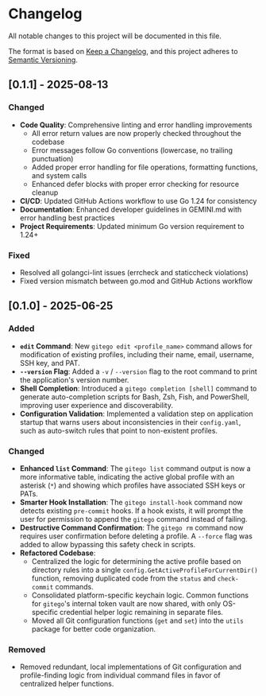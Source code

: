 # Changelog

All notable changes to this project will be documented in this file.

The format is based on [Keep a Changelog](https://keepachangelog.com/en/1.0.0/),
and this project adheres to [Semantic Versioning](https://semver.org/spec/v2.0.0.html).

## [0.1.1] - 2025-08-13

### Changed

- **Code Quality**: Comprehensive linting and error handling improvements
  - All error return values are now properly checked throughout the codebase
  - Error messages follow Go conventions (lowercase, no trailing punctuation)
  - Added proper error handling for file operations, formatting functions, and system calls
  - Enhanced defer blocks with proper error checking for resource cleanup
- **CI/CD**: Updated GitHub Actions workflow to use Go 1.24 for consistency
- **Documentation**: Enhanced developer guidelines in GEMINI.md with error handling best practices
- **Project Requirements**: Updated minimum Go version requirement to 1.24+

### Fixed

- Resolved all golangci-lint issues (errcheck and staticcheck violations)
- Fixed version mismatch between go.mod and GitHub Actions workflow

## [0.1.0] - 2025-06-25

### Added

- **`edit` Command**: New `gitego edit <profile_name>` command allows for modification of existing profiles, including their name, email, username, SSH key, and PAT.
- **`--version` Flag**: Added a `-v` / `--version` flag to the root command to print the application's version number.
- **Shell Completion**: Introduced a `gitego completion [shell]` command to generate auto-completion scripts for Bash, Zsh, Fish, and PowerShell, improving user experience and discoverability.
- **Configuration Validation**: Implemented a validation step on application startup that warns users about inconsistencies in their `config.yaml`, such as auto-switch rules that point to non-existent profiles.

### Changed

- **Enhanced `list` Command**: The `gitego list` command output is now a more informative table, indicating the active global profile with an asterisk (`*`) and showing which profiles have associated SSH keys or PATs.
- **Smarter Hook Installation**: The `gitego install-hook` command now detects existing `pre-commit` hooks. If a hook exists, it will prompt the user for permission to append the `gitego` command instead of failing.
- **Destructive Command Confirmation**: The `gitego rm` command now requires user confirmation before deleting a profile. A `--force` flag was added to allow bypassing this safety check in scripts.
- **Refactored Codebase**:
    - Centralized the logic for determining the active profile based on directory rules into a single `config.GetActiveProfileForCurrentDir()` function, removing duplicated code from the `status` and `check-commit` commands.
    - Consolidated platform-specific keychain logic. Common functions for `gitego`'s internal token vault are now shared, with only OS-specific credential helper logic remaining in separate files.
    - Moved all Git configuration functions (`get` and `set`) into the `utils` package for better code organization.

### Removed

- Removed redundant, local implementations of Git configuration and profile-finding logic from individual command files in favor of centralized helper functions.
